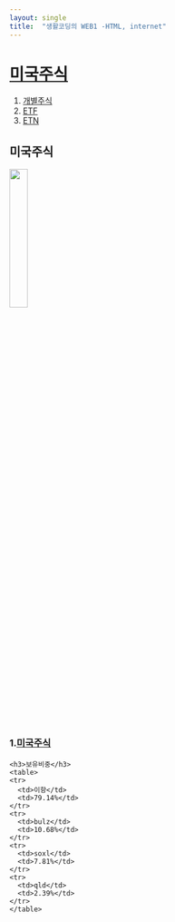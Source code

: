 ```yaml
---
layout: single
title:  "생활코딩의 WEB1 -HTML, internet"
---
```


<!doctype html>
<html>
  <head>
    <title> 야마의 미국주식</title>
    <meta charset="utf-8">
  </head>
  <body>
    <h1><a href="index.html">미국주식</a></h1>
    <ol>
      <li><a href="1.html">개별주식</a></li>
      <li><a href="2.html">ETF</a></li>
      <li><a href="3.html">ETN</a></li>
    </ol>
    <h2>미국주식</h2>
    <img src="다람쥐.jpg" width="25%">
    <h3><strong>1.<a href="https://kr.investing.com/markets/united-states" target="_blank" title="인베스팅닷컴."><u>미국주식</u></a></strong></h3>

    <h3>보유비중</h3>
    <table>
    <tr>
      <td>이항</td>
      <td>79.14%</td>
    </tr>
    <tr>
      <td>bulz</td>
      <td>10.68%</td>
    </tr>
    <tr>
      <td>soxl</td>
      <td>7.81%</td>
    </tr>
    <tr>
      <td>qld</td>
      <td>2.39%</td>
    </tr>
    </table>
  </body>
</html>
